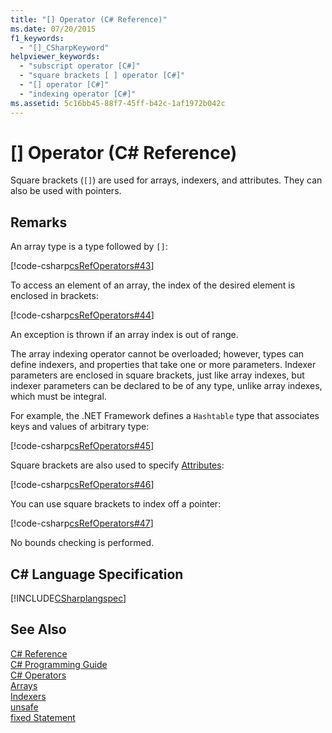```yaml
---
title: "[] Operator (C# Reference)"
ms.date: 07/20/2015
f1_keywords: 
  - "[]_CSharpKeyword"
helpviewer_keywords: 
  - "subscript operator [C#]"
  - "square brackets [ ] operator [C#]"
  - "[] operator [C#]"
  - "indexing operator [C#]"
ms.assetid: 5c16bb45-88f7-45ff-b42c-1af1972b042c
---
```

# [] Operator (C# Reference)
Square brackets (`[]`) are used for arrays, indexers, and attributes. They can also be used with pointers.  
  
## Remarks  
 An array type is a type followed by `[]`:  
  
 [!code-csharp[csRefOperators#43](../../../csharp/language-reference/operators/codesnippet/CSharp/index-operator_1.cs)]  
  
 To access an element of an array, the index of the desired element is enclosed in brackets:  
  
 [!code-csharp[csRefOperators#44](../../../csharp/language-reference/operators/codesnippet/CSharp/index-operator_2.cs)]  
  
 An exception is thrown if an array index is out of range.  
  
 The array indexing operator cannot be overloaded; however, types can define indexers, and properties that take one or more parameters. Indexer parameters are enclosed in square brackets, just like array indexes, but indexer parameters can be declared to be of any type, unlike array indexes, which must be integral.  
  
 For example, the .NET Framework defines a `Hashtable` type that associates keys and values of arbitrary type:  
  
 [!code-csharp[csRefOperators#45](../../../csharp/language-reference/operators/codesnippet/CSharp/index-operator_3.cs)]  
  
 Square brackets are also used to specify [Attributes](../../../csharp/programming-guide/concepts/attributes/index.md):  
  
 [!code-csharp[csRefOperators#46](../../../csharp/language-reference/operators/codesnippet/CSharp/index-operator_4.cs)]  
  
 You can use square brackets to index off a pointer:  
  
 [!code-csharp[csRefOperators#47](../../../csharp/language-reference/operators/codesnippet/CSharp/index-operator_5.cs)]  
  
 No bounds checking is performed.  
  
## C# Language Specification  
 [!INCLUDE[CSharplangspec](~/includes/csharplangspec-md.md)]  
  
## See Also  
 [C# Reference](../../../csharp/language-reference/index.md)  
 [C# Programming Guide](../../../csharp/programming-guide/index.md)  
 [C# Operators](../../../csharp/language-reference/operators/index.md)  
 [Arrays](../../../csharp/programming-guide/arrays/index.md)  
 [Indexers](../../../csharp/programming-guide/indexers/index.md)  
 [unsafe](../../../csharp/language-reference/keywords/unsafe.md)  
 [fixed Statement](../../../csharp/language-reference/keywords/fixed-statement.md)
